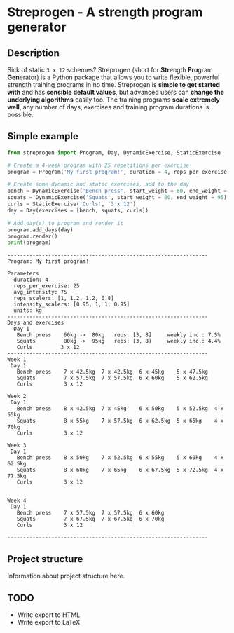 # Streprogen - A strength program generator

## Description

Sick of static `3 x 12` schemes? Streprogen (short for **Str**ength **Pro**gram **Gen**erator) is a Python package that allows you to write flexible, powerful strength training programs in no time. Streprogen is **simple to get started with** and has **sensible default values**, but advanced users can **change the underlying algorithms** easily too. The training programs **scale extremely well**, any number of days, exercises and training program durations is possible.

## Simple example

```python
from streprogen import Program, Day, DynamicExercise, StaticExercise

# Create a 4-week program with 25 repetitions per exercise
program = Program('My first program!', duration = 4, reps_per_exercise = 25)

# Create some dynamic and static exercises, add to the day
bench = DynamicExercise('Bench press', start_weight = 60, end_weight = 80)
squats = DynamicExercise('Squats', start_weight = 80, end_weight = 95)
curls = StaticExercise('Curls', '3 x 12')
day = Day(exercises = [bench, squats, curls])

# Add day(s) to program and render it
program.add_days(day)
program.render()
print(program)
```

```
----------------------------------------------------------------
Program: My first program! 

Parameters
  duration: 4
  reps_per_exercise: 25
  avg_intensity: 75
  reps_scalers: [1, 1.2, 1.2, 0.8]
  intensity_scalers: [0.95, 1, 1, 0.95]
  units: kg
----------------------------------------------------------------
Days and exercises
  Day 1
   Bench press    60kg ->  80kg   reps: [3, 8]     weekly inc.: 7.5%
   Squats         80kg ->  95kg   reps: [3, 8]     weekly inc.: 4.4%
   Curls         3 x 12           
----------------------------------------------------------------
Week 1
 Day 1
   Bench press    7 x 42.5kg  7 x 42.5kg  6 x 45kg    5 x 47.5kg  
   Squats         7 x 57.5kg  7 x 57.5kg  6 x 60kg    5 x 62.5kg  
   Curls          3 x 12

Week 2
 Day 1
   Bench press    8 x 42.5kg  7 x 45kg    6 x 50kg    5 x 52.5kg  4 x 55kg    
   Squats         8 x 55kg    7 x 57.5kg  6 x 62.5kg  5 x 65kg    4 x 70kg    
   Curls          3 x 12

Week 3
 Day 1
   Bench press    8 x 50kg    7 x 52.5kg  6 x 55kg    5 x 60kg    4 x 62.5kg  
   Squats         8 x 60kg    7 x 65kg    6 x 67.5kg  5 x 72.5kg  4 x 77.5kg  
   Curls          3 x 12


Week 4
 Day 1
   Bench press    7 x 57.5kg  7 x 57.5kg  6 x 60kg    
   Squats         7 x 67.5kg  7 x 67.5kg  6 x 70kg    
   Curls          3 x 12

----------------------------------------------------------------
```


## Project structure

Information about project structure here.

## TODO

* Write export to HTML
* Write export to LaTeX
